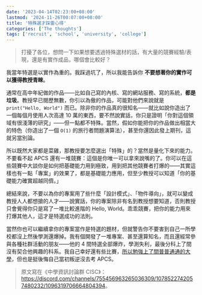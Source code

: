 ```yaml
---
date: '2023-04-14T02:23:00+08:00'
lastmod: '2024-11-26T00:07:00+08:00'
title: '特殊選才踩雷心得'
categories: ['The thoughts']
tags: ['recruit', 'school', 'university', 'college']
---
```


> 打擾了各位，想問一下如果想要透過特殊選材的話，有大量的競賽經驗/表現，還是有實作成品，哪個會比較好？

我當年特選是以實作為重的。我踩過坑了，所以我能告訴你 **不要想著你的實作可以獲得教授青睞**。

通常在高中年紀做的作品——比如自己寫的內核、寫的網站服務、寫的系統，**都是垃圾**。教授早已閱歷無數，你引以為傲的作品，可能對他們來說就是 `print("Hello, World")` 而已。除非你的作品真的很知名——就比如說你造出了一個每個月使用人次高達 10 萬的東西，要不然說實話，你只是證明「你對這個領域有很淺薄的研究」——但一點都不特殊。當然，假如你能把你的作品做出相當大的特色（你造出了一個 `O(1)` 的旅行者問題演算法），甚至你還因此發上期刊，這就另當別論。

所以既然大家都是菜雞，那教授要怎麼選出「特殊」的？當然是量化下來的能力。不要看不起 APCS 還有一堆競賽：這個是你唯一可以拿來說嘴的了。你可以在這些競賽中大談你是如何把基礎能力用到極致，用到把其他競賽者打爆的——其實這樣也有一點「專案」的效果了，都是基礎能力應用，但至少教授可以知道「你的基礎能力確實超越同儕。」

總結來說，不要以為你的專案用了些什麼「設計模式」、「物件導向」，就可以變成教授人人都想搶的人才——說實話，你的專案除非有名到教授想要知道，否則教授只會覺得你只是寫了一堆比較進階的 Hello, World。乖乖競賽，把你的能力用來打爆其他人，這才是特選成功的法則。

當然你也可以繼續拿你的專案當作是特選的題材，但就警告你不要害到自己一所學校都沒上然後學測還爆掉。我有個開發了一堆專案、甚至還算知名，而且還經常參與各種社群活動的朋友——他的 4 間特選全部爆炸，學測失利，最後分科上了間沒有契合他興趣的科系。我自己幸好還有些比賽，[所以勉強上了間普普通通的大學](https://blog.pan93.com/posts/college-or-university/)，但也是挺後悔自己當初叛逆沒去考 APCS。

>  原文寫在《中學資訊討論群 CISC》：<https://discord.com/channels/755456963265036309/1078522742057480232/1096319706664804394>。

